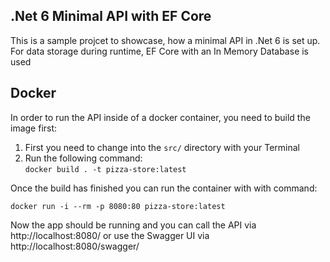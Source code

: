 ## .Net 6 Minimal API with EF Core

This is a sample projcet to showcase, how a minimal API in .Net 6 is set up.
For data storage during runtime, EF Core with an In Memory Database is used

## Docker

In order to run the API inside of a docker container, you need to build the image first:

1. First you need to change into the `src/` directory with your Terminal
2. Run the following command: <br> `docker build . -t pizza-store:latest`

Once the build has finished you can run the container with with command:

`docker run -i --rm -p 8080:80 pizza-store:latest`

Now the app should be running and you can call the API via http://localhost:8080/ or use the Swagger UI via http://localhost:8080/swagger/
